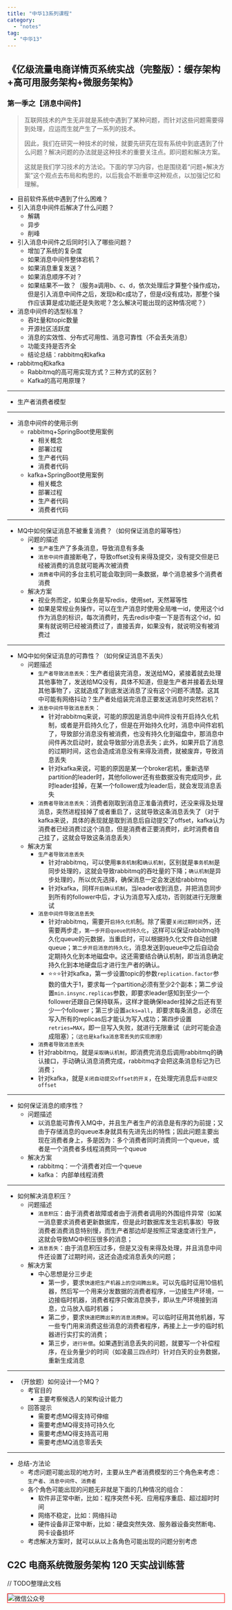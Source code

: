 ```yaml
---
title: "中华13系列课程"
category:
  - "notes"
tag:
  - "中华13"
---
```


## 《亿级流量电商详情页系统实战（完整版）：缓存架构+高可用服务架构+微服务架构》

### 第一季之【消息中间件】

> 互联网技术的产生无非就是系统中遇到了某种问题，而针对这些问题需要得到处理，应运而生就产生了一系列的技术。
>
> 因此，我们在研究一种技术的时候，就要先研究在现有系统中到底遇到了什么问题？解决问题的办法就是这种技术的重要关注点。即问题和解决方案。
>
> 这就是我们学习技术的方法论。下面的学习内容，也是围绕着“问题+解决方案”这个观点去布局和构思的，以后我会不断重申这种观点，以加强记忆和理解。

- 目前软件系统中遇到了什么困难？
- 引入消息中间件后解决了什么问题？
  - 解耦
  - 异步
  - 削峰
- 引入消息中间件之后同时引入了哪些问题？
  - 增加了系统的复杂度
  - 如果消息中间件整体宕机？
  - 如果消息重复发送？
  - 如果消息顺序不对？
  - 如果结果不一致？（服务a调用b、c、d，依次处理后才算整个操作成功，但是引入消息中间件之后，发现b和c成功了，但是d没有成功，那整个操作应该算是成功能还是失败呢？怎么解决可能出现的这种情况呢？）
- 消息中间件的选型标准？
  - 吞吐量和topic数量
  - 开源社区活跃度
  - 消息的实效性、分布式可用性、消息可靠性（不会丢失消息）
  - 功能支持是否齐全
  - 结论总结：rabbitmq和kafka
- rabbitmq和kafka
  - Rabbitmq的高可用实现方式？三种方式的区别？
  - Kafka的高可用原理？

---

- 生产者消费者模型

---
- 消息中间件的使用示例
  - rabbitmq+SpringBoot使用案例
    - 相关概念
    - 部署过程
    - 生产者代码
    - 消费者代码
  - kafka+SpringBoot使用案例
    - 相关概念
    - 部署过程
    - 生产者代码
    - 消费者代码

---
- MQ中如何保证消息不被重复消费？（如何保证消息的幂等性）
  - 问题的描述
    - `生产者`生产了多条消息，导致消息有多条
    - `消息中间件`直接断电了，导致offset没有来得及提交，没有提交但是已经被消费的消息就可能再次被消费
    - `消费者`中间的多台主机可能会取到同一条数据，单个消息被多个消费者消费
  - 解决方案
    - 视业务而定，如果业务是写redis，使用set，天然幂等性
    - 如果是常规业务操作，可以在生产消息时使用全局唯一id，使用这个id作为消息的标识，每次消费时，先去redis中查一下是否有这个id，如果有就说明已经被消费过了，直接丢弃，如果没有，就说明没有被消费过
---
- MQ中如何保证消息的可靠性？（如何保证消息不丢失）
  - 问题描述
    - `生产者导致消息丢失`：生产者组装完消息，发送给MQ，紧接着就去处理其他事物了，发送给MQ没有，具体不知道，但是生产者并接着去处理其他事物了，这就造成了到底发送消息了没有这个问题不清楚。这其中可能有网络抖动？生产者处组装完消息正要发送消息时突然宕机？
    - `消息中间件导致消息丢失`：
      - 针对rabbitmq来说，可能的原因是消息中间件没有开启持久化机制，或者是开启持久化了，但是在开始持久化时，消息中间件宕机了，导致部分消息没有被消费，也没有持久化到磁盘中，那消息中间件再次启动时，就会导致部分消息丢失；此外，如果开启了消息的过期时间，这也会造成消息没有来得及消费，就被废弃，导致消息丢失
      - 针对kafka来说，可能的原因是某一个broker宕机，重新选举partition的leader时，其他follower还有些数据没有完成同步，此时leader挂掉，在某一个follower成为leader后，就会发现消息丢失
    - `消费者导致消息丢失`：消费者刚取到消息正准备消费时，还没来得及处理消息，突然进程挂掉了或者重启了，这就导致这条消息丢失了（对于kafka来说，具体的表现就是取到消息后自动提交了offset，kafka认为消费者已经消费过这个消息，但是消费者正要消费时，此时消费者自己挂了，这就会导致这条消息丢失）
  - 解决方案
    - `生产者导致消息丢失`
      - 针对rabbitmq，可以使用`事务机制`和`确认机制`，区别就是`事务机制`是同步处理的，这就会导致rabbitmq的吞吐量的下降；`确认机制`是异步处理的，所以优先选择，确保消息一定会发送给rabbitmq
      - 针对kafka，同样`开启确认机制`，当leader收到消息，并把消息同步到所有的follower中后，才认为消息写入成功，否则就进行无限重试
    - `消息中间件导致消息丢失`
      - 针对rabbitmq，需要开`启持久化机`制。除了需要`关闭过期时间`外，还需要两步走，`第一步开启queue的持久化`，这样可以保证rabbitmq持久化queue的元数据，当重启时，可以根据持久化文件自动创建queue；`第二步开启消息的持久化`，消息发送到queue中之后自动会定期持久化到本地磁盘中。这还需要结合确认机制，即当消息确定持久化到本地硬盘后才进行生产者的确认。
      - :star::star::star:针对kafka，第一步设置topic的参数`replication.factor`参数的值大于1，要求每一个partition必须有至少2个副本；第二步设置`min.insync.replicas`参数，即要求leader感知到至少一个follower还跟自己保持联系，这样才能确保leader挂掉之后还有至少一个follower；第三步设置`acks=all`，即要求每条消息，必须在写入所有的replicas后才能认为写入成功；第四步设置`retries=MAX`，即一旦写入失败，就进行无限重试（此时可能会造成阻塞）；`（这也是kafka消息零丢失的实现原理）`
    - `消费者导致消息丢失`
     - 针对rabbitmq，就是`采取确认机制`，即消费完消息后调用rabbitmq的确认接口，手动确认消息消费完成，rabbitmq才会把这条消息标记为已消费；
     - 针对kafka，就是`关闭自动提交offset的开关`，在处理完消息后`手动提交offset`
---
- 如何保证消息的顺序性？
  - 问题描述
    - 以消息能可靠传入MQ中，并且生产者生产的消息是有序的为前提；又由于存储消息的queue本身就具有先进先出的特性；因此问题主要出现在消费者身上，多是因为：多个消费者同时消费同一个queue，或者是一个消费者多线程消费同一个queue
  - 解决方案
    - rabbitmq：一个消费者对应一个queue
    - kafka： 内部单线程消费
---
- 如何解决消息积压？
  - 问题描述
    - `消息积压`：由于消费者故障或者由于消费者调用的外围组件异常（如某一消息要求消费者更新数据库，但是此时数据库发生宕机事故）导致消费者消费消息特别慢，而生产者那边却是按照正常速度进行生产，这就会导致MQ中积压很多的消息；
    - `消息丢失`：由于消息积压过多，但是又没有来得及处理，并且消息中间件还设置了过期时间，这还会造成消息丢失的问题；
  - 解决方案
    - 中心思想是分三步走
      - 第一步，要求`快速把生产机器上的空间腾出来`。可以先临时征用10倍机器，然后写一个用来分发数据的消费者程序，一边接生产环境，一边接临时机器，消费者程序只做消息换手，即从生产环境接到消息，立马放入临时机器；
      - 第二步，要求`快速把腾出来的消息消费掉`。可以临时征用其他机器，写一些专门用来消费这些消息的消费者程序，再接上上一步的临时机器进行实打实的消费；
      - 第三步，`进行补偿`。如果遇到消息丢失的问题，就要写一个补偿程序，在业务量少的时间（如凌晨三四点时）针对白天的业务数据，重新生成消息
---
- （开放题）如何设计一个MQ？
  - 考官目的
    - 主要考察候选人的架构设计能力
  - 回答提示
    - 需要考虑MQ得支持可伸缩
    - 需要考虑MQ得支持可持久化
    - 需要考虑MQ得支持高可用
    - 需要考虑MQ消息零丢失
---
- 总结-方法论
  - 考虑问题可能出现的地方时，主要从生产者消费模型的三个角色来考虑：`生产者`、`消息中间件`、`消费者`
  - 各个角色可能出现的问题无非就是下面的几种情况的组合：
    - 软件非正常中断，比如：程序突然卡死、应用程序重启、超过超时时间
    - 网络不稳定，比如：网络抖动
    - 硬件设备非正常中断，比如：硬盘突然失效、服务器设备突然断电、网卡设备损坏
  - 考虑解决方案时，就可以从以上各角色可能出现的问题分别考虑







## C2C 电商系统微服务架构 120 天实战训练营

// TODO整理此文档







<img style="border:1px red solid; display:block; margin:0 auto;" :src="$withBase('/qrcode.jpg')" alt="微信公众号" />
